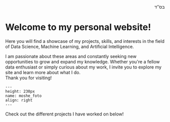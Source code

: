 <div align="right">
    בס’’ד
<div align="left">  
  
# Welcome to my personal website! 
Here you will find a showcase of my projects, skills, and interests in the field of Data Science, Machine Learning, and Artificial Intelligence.   

I am passionate about these areas and constantly seeking new opportunities to grow and expand my knowledge. Whether you're a fellow data enthusiast or simply curious about my work, I invite you to explore my site and learn more about what I do.  
Thank you for visiting!

```{figure} ../moshe_foto.jpg
---
height: 230px
name: moshe_foto
align: right
---

```

Check out the different projects I have worked on below!



```{tableofcontents}
```

